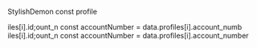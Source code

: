 StylishDemon const profile

iles[i].id;ount_n
        const accountNumber = data.profiles[i].account_numb
iles[i].id;ount_n
        const accountNumber = data.profiles[i].account_number
